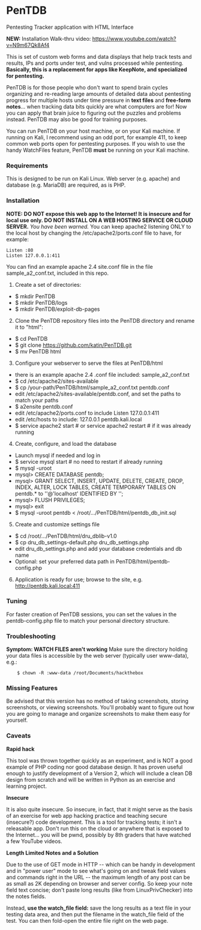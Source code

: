 # PenTDB
Pentesting Tracker application with HTML Interface

**NEW:** Installation Walk-thru video: https://www.youtube.com/watch?v=N9m67Qk8Af4

This is set of custom web forms and data displays that help track tests and results, IPs and ports under test, and vulns processed while pentesting. **Basically, this is a replacement for apps like KeepNote, and specialized for pentesting.**

PenTDB is for those people who don't want to spend brain cycles organizing and re-reading large amounts of detailed data about pentesting progress for multiple hosts under time pressure in **text files** and **free-form notes**... when tracking data bits quickly are what computers are for! Now you can apply that brain juice to figuring out the puzzles and problems instead. PenTDB may also be good for training purposes.

You can run PenTDB on your host machine, or on your Kali machine. If running on Kali, I recommend using an odd port, for example 411, to keep common web ports open for pentesting purposes. If you wish to use the handy WatchFiles feature, PenTDB **must** be running on your Kali machine.

### Requirements
This is designed to be run on Kali Linux. Web server (e.g. apache) and database (e.g. MariaDB) are required, as is PHP.

### Installation
**NOTE: DO NOT expose this web app to the Internet! It is insecure and for local use only. DO NOT INSTALL ON A WEB HOSTING SERVICE OR CLOUD SERVER.** *You have been warned.*
You can keep apache2 listening ONLY to the local host by changing the /etc/apache2/ports.conf file to have, for example:

```
Listen :80
Listen 127.0.0.1:411
```
You can find an example apache 2.4 site.conf file in the file sample_a2_conf.txt, included in this repo.

1. Create a set of directories:
  * $ mkdir PenTDB
  * $ mkdir PenTDB/logs
  * $ mkdir PenTDB/exploit-db-pages
2. Clone the PenTDB repository files into the PenTDB directory and rename it to "html":
  * $ cd PenTDB
  * $ git clone https://github.com/katin/PenTDB.git
  * $ mv PenTDB html
3. Configure your webserver to serve the files at PenTDB/html
  * there is an example apache 2.4 .conf file included: sample_a2_conf.txt
  * $ cd /etc/apache2/sites-available
  * $ cp /your-path/PenTDB/html/sample_a2_conf.txt pentdb.conf
  * edit /etc/apache2/sites-available/pentdb.conf, and set the paths to match your paths
  * $ a2ensite pentdb.conf
  * edit /etc/apache2/ports.conf   to include   Listen 127.0.0.1:411
  * edit /etc/hosts to include:      127.0.0.1    pentdb.kali.local
  * $ service apache2 start   # or service apache2 restart     # if it was already running
4. Create, configure, and load the database
  * Launch mysql if needed and log in 
  * $ service mysql start      # no need to restart if already running
  * $ mysql -uroot
  * mysql> CREATE DATABASE pentdb;
  * mysql> GRANT SELECT, INSERT, UPDATE, DELETE, CREATE, DROP, INDEX, ALTER, LOCK TABLES, CREATE TEMPORARY TABLES ON pentdb.* to '<username>'@'localhost' IDENTIFIED BY '<password>';
  * mysql> FLUSH PRIVILEGES;
  * mysql> exit
  * $ mysql -uroot pentdb < /root/.../PenTDB/html/pentdb_db_init.sql
5. Create and customize settings file
  * $ cd /root/.../PenTDB/html/dru_dblib-v1.0
  * $ cp dru_db_settings-default.php dru_db_settings.php 
  * edit dru_db_settings.php and add your database credentials and db name
  * Optional: set your preferred data path in PenTDB/html/pentdb-config.php
6. Application is ready for use; browse to the site, e.g. http://pentdb.kali.local:411
 
### Tuning
 For faster creation of PenTDB sessions, you can set the values in the pentdb-config.php file to match your personal directory structure. 
 
### Troubleshooting
**Symptom: WATCH FILES aren't working**
Make sure the directory holding your data files is accessible by the web server (typically user www-data), e.g.:
```
    $ chown -R :www-data /root/Documents/hackthebox
```

### Missing Features

Be advised that this version has no method of taking screenshots, storing screenshots, or viewing screenshots. You'll probably want to figure out how you are going to manage and organize screenshots to make them easy for yourself.

### Caveats
**Rapid hack**

This tool was thrown together quickly as an experiment, and is NOT a good example of PHP coding nor good database design. It has proven useful enough to justify development of a Version 2, which will include a clean DB design from scratch and will be written in Python as an exercise and learning project.

**Insecure**

It is also quite insecure. So insecure, in fact, that it might serve as the basis of an exercise for web app hacking practice and teaching secure (insecure?) code development. This is a tool for tracking tests; it isn't a releasable app. Don't run this on the cloud or anywhere that is exposed to the Internet... you will be pwnd, possibly by 8th graders that have watched a few YouTube videos.

**Length Limited Notes and a Solution**

Due to the use of GET mode in HTTP -- which can be handy in development and in "power user" mode to see what's going on and tweak field values and commands right in the URL -- the maximum length of any post can be as small as 2K depending on browser and server config. So keep your note field text concise; don't paste long results (like from LinuxPrivChecker) into the notes fields. 

Instead, **use the watch_file field:** save the long results as a text file in your testing data area, and then put the filename in the watch_file field of the test. You can then fold-open the entire file right on the web page.

